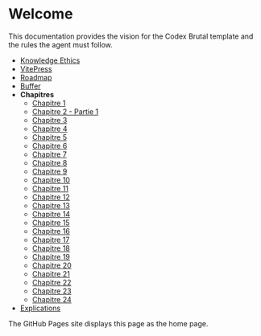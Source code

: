 # Welcome

This documentation provides the vision for the Codex Brutal template and the rules the agent must follow.

- [Knowledge Ethics](./knowledge-ethics.md)
- [VitePress](./vitepress.md)
- [Roadmap](./roadmap.md)
- [Buffer](./buffer.md)
- **Chapitres**
  - [Chapitre 1](./chapitres_finaux/01_chapitre_final.md)
  - [Chapitre 2 - Partie 1](./chapitres_finaux/02_chapitre_final.md)
  - [Chapitre 3](./chapitres_finaux/03_chapitre_final.md)
  - [Chapitre 4](./chapitres_finaux/04_chapitre_final.md)
  - [Chapitre 5](./chapitres_finaux/05_chapitre_final.md)
  - [Chapitre 6](./chapitres_finaux/06_chapitre_final.md)
  - [Chapitre 7](./chapitres_finaux/07_chapitre_final.md)
  - [Chapitre 8](./chapitres_finaux/08_chapitre_final.md)
  - [Chapitre 9](./chapitres_finaux/09_chapitre_final.md)
  - [Chapitre 10](./chapitres_finaux/10_chapitre_final.md)
  - [Chapitre 11](./chapitres_finaux/11_chapitre_final.md)
  - [Chapitre 12](./chapitres_finaux/12_chapitre_final.md)
  - [Chapitre 13](./chapitres_finaux/13_chapitre_final.md)
  - [Chapitre 14](./chapitres_finaux/14_chapitre_final.md)
  - [Chapitre 15](./chapitres_finaux/15_chapitre_final.md)
  - [Chapitre 16](./chapitres_finaux/16_chapitre_final.md)
  - [Chapitre 17](./chapitres_finaux/17_chapitre_final.md)
  - [Chapitre 18](./chapitres_finaux/18_chapitre_final.md)
  - [Chapitre 19](./chapitres_finaux/19_chapitre_final.md)
  - [Chapitre 20](./chapitres_finaux/20_chapitre_final.md)
  - [Chapitre 21](./chapitres_finaux/21_chapitre_final.md)
  - [Chapitre 22](./chapitres_finaux/22_chapitre_final.md)
  - [Chapitre 23](./chapitres_finaux/23_chapitre_final.md)
  - [Chapitre 24](./chapitres_finaux/24_chapitre_final.md)
- [Explications](./explications/)

The GitHub Pages site displays this page as the home page.
